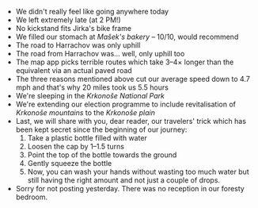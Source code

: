 - We didn't really feel like going anywhere today
- We left extremely late (at 2 PM!)
- No kickstand fits Jirka's bike frame
- We filled our stomach at _Mašek's bakery_ – 10/10, would recommend
- The road to Harrachov was only uphill
- The road from Harrachov was… well, only uphill too
- The map app picks terrible routes which take 3–4× longer than the equivalent via an actual paved road
- The three reasons mentioned above cut our average speed down to 4.7 mph and that's why 20 miles took us 5.5 hours
- We're sleeping in the _Krkonoše National Park_
- We're extending our election programme to include revitalisation of _Krkonoše mountains_ to the _Krkonoše plain_
- Last, we will share with you, dear reader, our travelers' trick which has been kept secret since the beginning of our journey:
  1. Take a plastic bottle filled with water
  2. Loosen the cap by 1–1.5 turns
  3. Point the top of the bottle towards the ground
  4. Gently squeeze the bottle
  5. Now, you can wash your hands without wasting too much water but still having the right amount and not just a couple of drops.
- Sorry for not posting yesterday. There was no reception in our foresty bedroom.
